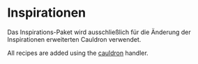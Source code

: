 # Inspirationen

Das Inspirations-Paket wird ausschließlich für die Änderung der Inspirationen erweiterten Cauldron verwendet.

All recipes are added using the [cauldron](/Mods/Modtweaker/Inspirations/Handlers/Cauldron) handler.